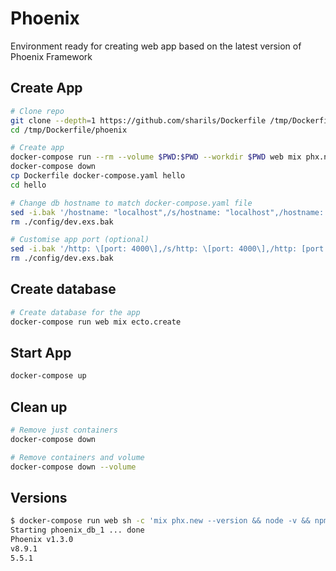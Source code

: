 # Phoenix

Environment ready for creating web app based on the latest version of Phoenix Framework

## Create App

```sh
# Clone repo
git clone --depth=1 https://github.com/sharils/Dockerfile /tmp/Dockerfile
cd /tmp/Dockerfile/phoenix

# Create app
docker-compose run --rm --volume $PWD:$PWD --workdir $PWD web mix phx.new hello
docker-compose down
cp Dockerfile docker-compose.yaml hello
cd hello

# Change db hostname to match docker-compose.yaml file
sed -i.bak '/hostname: "localhost",/s/hostname: "localhost",/hostname: "db",/' ./config/dev.exs
rm ./config/dev.exs.bak

# Customise app port (optional)
sed -i.bak '/http: \[port: 4000\],/s/http: \[port: 4000\],/http: [port: 25976],/' ./config/dev.exs
rm ./config/dev.exs.bak
```

## Create database

```sh
# Create database for the app
docker-compose run web mix ecto.create
```

## Start App

```sh
docker-compose up
```

## Clean up

```sh
# Remove just containers
docker-compose down
```

```sh
# Remove containers and volume
docker-compose down --volume
```

## Versions

```sh
$ docker-compose run web sh -c 'mix phx.new --version && node -v && npm -v'
Starting phoenix_db_1 ... done
Phoenix v1.3.0
v8.9.1
5.5.1
```
